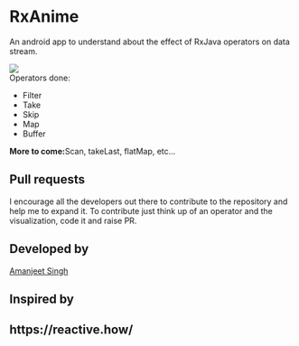 # RxAnime
An android app to understand about the effect of RxJava operators on data stream. 

<img src = "https://user-images.githubusercontent.com/12881364/49330949-f69d6600-f5bb-11e8-8518-14b037d704d8.gif"/>
<br>
Operators done:
<UL>
<LI>Filter</LI>
<LI>Take</LI>
<LI>Skip</LI>
<LI>Map</LI>
<LI>Buffer</LI>
</UL>

<b>More to come:</b>Scan, takeLast, flatMap, etc...

<h2>Pull requests</h2>
I encourage all the developers out there to contribute to the repository and help me to expand it. To contribute just think up of an operator and the visualization, code it and raise PR.
<br>

<h2>Developed by</h2>
<a href="https://github.com/amanjeetsingh150">Amanjeet Singh</a>

<h2>Inspired by<h2>
https://reactive.how/

